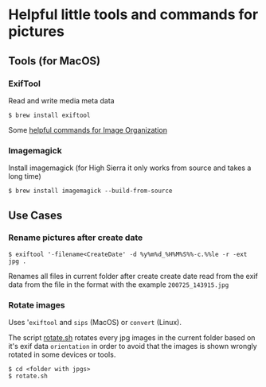 # Helpful little tools and commands for pictures

## Tools (for MacOS)

### ExifTool

Read and write media meta data

```
$ brew install exiftool
```

Some [helpful commands for Image Organization](https://ninedegreesbelow.com/photography/exiftool-commands.html)

### Imagemagick

Install imagemagick (for High Sierra it only works from source and takes a long time)
```
$ brew install imagemagick --build-from-source
```

## Use Cases

### Rename pictures after create date

```
$ exiftool '-filename<CreateDate' -d %y%m%d_%H%M%S%%-c.%%le -r -ext jpg .
```

Renames all files in current folder after create create date read from the exif data from the file in the format with the example `200725_143915.jpg`

### Rotate images

Uses '`exiftool` and `sips` (MacOS) or `convert` (Linux).

The script [rotate.sh](rotate.sh) rotates every jpg images in the current folder based on it's exif data `orientation` in order to avoid that the images is shown wrongly rotated in some devices or tools.

```
$ cd <folder with jpgs>
$ rotate.sh
```

